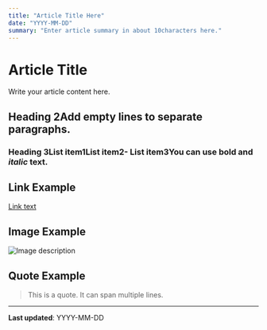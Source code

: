 ```yaml
---
title: "Article Title Here"
date: "YYYY-MM-DD"
summary: "Enter article summary in about 10characters here."
---
```


# Article Title

Write your article content here.

## Heading 2Add empty lines to separate paragraphs.

### Heading 3List item1List item2- List item3You can use **bold** and *italic* text.

## Link Example

[Link text](https://example.com)

## Image Example

![Image description](path/to/image.jpg)

## Quote Example

> This is a quote.
> It can span multiple lines.

---

**Last updated**: YYYY-MM-DD 